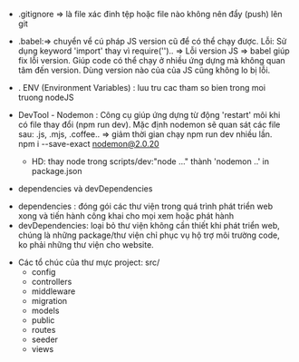 - .gitignore => là file xác đinh tệp hoặc file nào không nên đẩy (push) lên git

- .babel:=> chuyển vể cú pháp JS version cũ để có thể chạy được.
  Lỗi: Sử dụng keyword 'import' thay vì require('').. => Lỗi version JS
  => babel giúp fix lỗi version. Giúp code có thể chạy ở nhiều ứng dựng mà không quan tâm đến version. Dùng version nào của của JS cũng không lo bị lỗi.

- . ENV (Environment Variables) : luu tru cac tham so bien trong moi truong nodeJS

- DevTool - Nodemon : Công cụ giúp ứng dựng từ động 'restart' môi khi có file thay đổi (npm run dev). Mặc định nodemon sẽ quan sát các file sau: .js, .mjs, .coffee.. => giảm thời gian chạy npm run dev nhiều lần.
  npm i --save-exact nodemon@2.0.20

  - HD: thay node trong scripts/dev:"node ..." thành 'nodemon ..' in package.json

- dependencies và devDependencies

* dependencies : đóng gói các thư viện trong quá trình phát triển web xong và tiến hành công khai cho mọi xem hoặc phát hành
* devDependencies: loại bỏ thư viện không cần thiết khi phát triển web, chúng là những package/thư viện chỉ phục vụ hộ trợ môi trường code, ko phải những thư viện cho website.

- Các tổ chúc của thư mực project:
  src/
  - config
  - controllers
  - middleware
  - migration
  - models
  - public
  - routes
  - seeder
  - views
